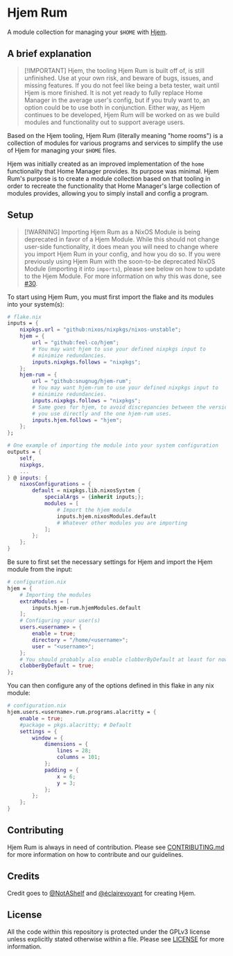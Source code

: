 # Hjem Rum

A module collection for managing your `$HOME` with [Hjem](https://github.com/feel-co/hjem).

## A brief explanation

> \[!IMPORTANT\]
> Hjem, the tooling Hjem Rum is built off of, is still unfinished. Use at your own risk, and beware of bugs, issues, and missing features. If you do not feel like being a beta tester, wait until Hjem is more finished. It is not yet ready to fully replace Home Manager in the average user's config, but if you truly want to, an option could be to use both in conjunction. Either way, as Hjem continues to be developed, Hjem Rum will be worked on as we build modules and functionality out to support average users.

Based on the Hjem tooling, Hjem Rum (literally meaning "home rooms") is a collection of modules for various programs and services to simplify the use of Hjem for managing your `$HOME` files.

Hjem was initially created as an improved implementation of the `home` functionality that Home Manager provides. Its purpose was minimal. Hjem Rum's purpose is to create a module collection based on that tooling in order to recreate the functionality that Home Manager's large collection of modules provides, allowing you to simply install and config a program.

## Setup

> \[!WARNING\]
> Importing Hjem Rum as a NixOS Module is being deprecated in favor of a Hjem Module. While this should not change user-side functionality, it does mean you will need to change where you import Hjem Rum in your config, and how you do so. If you were previously using Hjem Rum with the soon-to-be deprecated NixOS Module (importing it into `imports`), please see below on how to update to the Hjem Module. For more information on why this was done, see [#30](https://github.com/snugnug/hjem-rum/pull/30).

To start using Hjem Rum, you must first import the flake and its modules into your system(s):

```nix
# flake.nix
inputs = {
    nixpkgs.url = "github:nixos/nixpkgs/nixos-unstable";
    hjem = {
        url = "github:feel-co/hjem";
        # You may want hjem to use your defined nixpkgs input to
        # minimize redundancies.
        inputs.nixpkgs.follows = "nixpkgs";
    };
    hjem-rum = {
        url = "github:snugnug/hjem-rum";
        # You may want hjem-rum to use your defined nixpkgs input to
        # minimize redundancies.
        inputs.nixpkgs.follows = "nixpkgs";
        # Same goes for hjem, to avoid discrepancies between the version
        # you use directly and the one hjem-rum uses.
        inputs.hjem.follows = "hjem";
    };
};

# One example of importing the module into your system configuration
outputs = {
    self,
    nixpkgs,
    ...
} @ inputs: {
    nixosConfigurations = {
        default = nixpkgs.lib.nixosSystem {
            specialArgs = {inherit inputs;};
            modules = [
                # Import the hjem module
                inputs.hjem.nixosModules.default
                # Whatever other modules you are importing
            ];
        };
    };
}
```

Be sure to first set the necessary settings for Hjem and import the Hjem module from the input:

```nix
# configuration.nix
hjem = {
    # Importing the modules
    extraModules = [
        inputs.hjem-rum.hjemModules.default
    ];
    # Configuring your user(s)
    users.<username> = {
        enable = true;
        directory = "/home/<username>";
        user = "<username>";
    };
    # You should probably also enable clobberByDefault at least for now.
    clobberByDefault = true;
};
```

You can then configure any of the options defined in this flake in any nix module:

```nix
# configuration.nix
hjem.users.<username>.rum.programs.alacritty = {
    enable = true;
    #package = pkgs.alacritty; # Default
    settings = {
        window = {
            dimensions = {
                lines = 28;
                columns = 101;
            };
            padding = {
                x = 6;
                y = 3;
            };
        };
    };
}
```

## Contributing

Hjem Rum is always in need of contribution. Please see [CONTRIBUTING.md](./docs/CONTRIBUTING.md) for more information on how to contribute and our guidelines.

## Credits

Credit goes to [@NotAShelf](https://github.com/NotAShelf) and [@éclairevoyant](https://github.com/eclairevoyant) for creating Hjem.

## License

All the code within this repository is protected under the GPLv3 license unless explicitly stated otherwise within a file. Please see [LICENSE](LICENSE) for more information.
